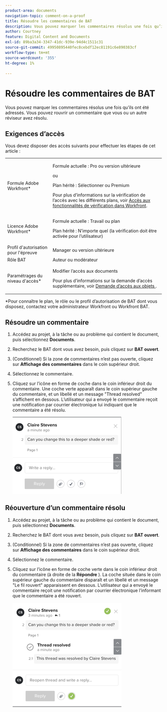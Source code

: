 ```yaml
---
product-area: documents
navigation-topic: comment-on-a-proof
title: Résoudre les commentaires de BAT
description: Vous pouvez marquer les commentaires résolus une fois qu’ils ont été adressés. Vous pouvez rouvrir un commentaire que vous ou un autre réviseur avez résolu.
author: Courtney
feature: Digital Content and Documents
exl-id: 89ba3a34-3347-41dc-939e-94d4c1511c31
source-git-commit: 49950895440fec8cebdf12ec81191c6e890383cf
workflow-type: tm+mt
source-wordcount: '355'
ht-degree: 1%

---
```


# Résoudre les commentaires de BAT

Vous pouvez marquer les commentaires résolus une fois qu’ils ont été adressés. Vous pouvez rouvrir un commentaire que vous ou un autre réviseur avez résolu.

## Exigences d’accès

Vous devez disposer des accès suivants pour effectuer les étapes de cet article :

<table style="table-layout:auto"> 
 <col> 
 <col> 
 <tbody> 
  <tr> 
   <td role="rowheader">Formule Adobe Workfront*</td> 
   <td> <p>Formule actuelle : Pro ou version ultérieure</p> <p>ou</p> <p>Plan hérité : Sélectionner ou Premium</p> <p>Pour plus d’informations sur la vérification de l’accès avec les différents plans, voir <a href="/help/quicksilver/administration-and-setup/manage-workfront/configure-proofing/access-to-proofing-functionality.md" class="MCXref xref">Accès aux fonctionnalités de vérification dans Workfront</a>.</p> </td> 
  </tr> 
  <tr> 
   <td role="rowheader">Licence Adobe Workfront*</td> 
   <td> <p>Formule actuelle : Travail ou plan</p> <p>Plan hérité : N’importe quel (la vérification doit être activée pour l’utilisateur)</p> </td> 
  </tr> 
  <tr> 
   <td role="rowheader">Profil d'autorisation pour l'épreuve </td> 
   <td>Manager ou version ultérieure</td> 
  </tr> 
  <tr> 
   <td role="rowheader">Rôle BAT</td> 
   <td>Auteur ou modérateur</td> 
  </tr> 
  <tr> 
   <td role="rowheader">Paramétrages du niveau d'accès*</td> 
   <td> <p>Modifier l’accès aux documents</p> <p>Pour plus d’informations sur la demande d’accès supplémentaire, voir <a href="../../../../workfront-basics/grant-and-request-access-to-objects/request-access.md" class="MCXref xref">Demande d’accès aux objets </a>.</p> </td> 
  </tr> 
 </tbody> 
</table>

&#42;Pour connaître le plan, le rôle ou le profil d’autorisation de BAT dont vous disposez, contactez votre administrateur Workfront ou Workfront BAT.

## Résoudre un commentaire

1. Accédez au projet, à la tâche ou au problème qui contient le document, puis sélectionnez **Documents**.
1. Recherchez le BAT dont vous avez besoin, puis cliquez sur **BAT ouvert**.

1. (Conditionnel) Si la zone de commentaires n’est pas ouverte, cliquez sur **Affichage des commentaires** dans le coin supérieur droit.
1. Sélectionnez le commentaire.
1. Cliquez sur l’icône en forme de coche dans le coin inférieur droit du commentaire. Une coche verte apparaît dans le coin supérieur gauche du commentaire, et un libellé et un message &quot;Thread resolved&quot; s’affichent en dessous. L’utilisateur qui a envoyé le commentaire reçoit une notification par courrier électronique lui indiquant que le commentaire a été résolu.

   ![](assets/resolve-comment-350x247.png)

## Réouverture d’un commentaire résolu

1. Accédez au projet, à la tâche ou au problème qui contient le document, puis sélectionnez **Documents**.
1. Recherchez le BAT dont vous avez besoin, puis cliquez sur **BAT ouvert**.

1. (Conditionnel) Si la zone de commentaires n’est pas ouverte, cliquez sur **Affichage des commentaires** dans le coin supérieur droit.
1. Sélectionnez le commentaire.
1. Cliquez sur l’icône en forme de coche verte dans le coin inférieur droit du commentaire (à droite de la **Répondre** ). La coche située dans le coin supérieur gauche du commentaire disparaît et un libellé et un message &quot;Le fil rouvert&quot; apparaissent en dessous. L’utilisateur qui a envoyé le commentaire reçoit une notification par courrier électronique l’informant que le commentaire a été rouvert.

   ![](assets/reopen-resolved-comment-350x334.png)
